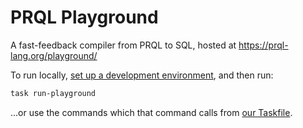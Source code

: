 # PRQL Playground

A fast-feedback compiler from PRQL to SQL, hosted at
<https://prql-lang.org/playground/>

To run locally,
[set up a development environment](https://prql-lang.org/book/project/contributing/development.html),
and then run:

```sh
task run-playground
```

...or use the commands which that command calls from
[our Taskfile](../../Taskfile.yml).
